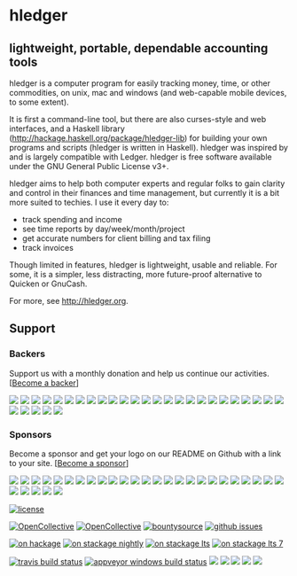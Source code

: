 #  hledger


## lightweight, portable, dependable accounting tools

hledger is a computer program for easily tracking money, time, or other commodities,
on unix, mac and windows (and web-capable mobile devices, to some extent).

It is first a command-line tool, but there are also curses-style and
web interfaces, and a Haskell library
(http://hackage.haskell.org/package/hledger-lib) for building your own
programs and scripts (hledger is written in Haskell).  hledger was
inspired by and is largely compatible with Ledger.  hledger is free
software available under the GNU General Public License v3+.

hledger aims to help both computer experts and regular folks
to gain clarity and control in their finances and time management,
but currently it is a bit more suited to techies.
I use it every day to:

-   track spending and income
-   see time reports by day/week/month/project
-   get accurate numbers for client billing and tax filing
-   track invoices

Though limited in features, hledger is lightweight, usable and reliable.
For some, it is a simpler, less distracting, more future-proof alternative to Quicken or GnuCash.

For more, see http://hledger.org.

## Support

### Backers
Support us with a monthly donation and help us continue our activities. [[Become a backer](https://opencollective.com/hledger#backer)]

<a href="https://opencollective.com/hledger/backer/0/website" target="_blank"><img src="https://opencollective.com/hledger/backer/0/avatar.svg"></a>
<a href="https://opencollective.com/hledger/backer/1/website" target="_blank"><img src="https://opencollective.com/hledger/backer/1/avatar.svg"></a>
<a href="https://opencollective.com/hledger/backer/2/website" target="_blank"><img src="https://opencollective.com/hledger/backer/2/avatar.svg"></a>
<a href="https://opencollective.com/hledger/backer/3/website" target="_blank"><img src="https://opencollective.com/hledger/backer/3/avatar.svg"></a>
<a href="https://opencollective.com/hledger/backer/4/website" target="_blank"><img src="https://opencollective.com/hledger/backer/4/avatar.svg"></a>
<a href="https://opencollective.com/hledger/backer/5/website" target="_blank"><img src="https://opencollective.com/hledger/backer/5/avatar.svg"></a>
<a href="https://opencollective.com/hledger/backer/6/website" target="_blank"><img src="https://opencollective.com/hledger/backer/6/avatar.svg"></a>
<a href="https://opencollective.com/hledger/backer/7/website" target="_blank"><img src="https://opencollective.com/hledger/backer/7/avatar.svg"></a>
<a href="https://opencollective.com/hledger/backer/8/website" target="_blank"><img src="https://opencollective.com/hledger/backer/8/avatar.svg"></a>
<a href="https://opencollective.com/hledger/backer/9/website" target="_blank"><img src="https://opencollective.com/hledger/backer/9/avatar.svg"></a>
<a href="https://opencollective.com/hledger/backer/10/website" target="_blank"><img src="https://opencollective.com/hledger/backer/10/avatar.svg"></a>
<a href="https://opencollective.com/hledger/backer/11/website" target="_blank"><img src="https://opencollective.com/hledger/backer/11/avatar.svg"></a>
<a href="https://opencollective.com/hledger/backer/12/website" target="_blank"><img src="https://opencollective.com/hledger/backer/12/avatar.svg"></a>
<a href="https://opencollective.com/hledger/backer/13/website" target="_blank"><img src="https://opencollective.com/hledger/backer/13/avatar.svg"></a>
<a href="https://opencollective.com/hledger/backer/14/website" target="_blank"><img src="https://opencollective.com/hledger/backer/14/avatar.svg"></a>
<a href="https://opencollective.com/hledger/backer/15/website" target="_blank"><img src="https://opencollective.com/hledger/backer/15/avatar.svg"></a>
<a href="https://opencollective.com/hledger/backer/16/website" target="_blank"><img src="https://opencollective.com/hledger/backer/16/avatar.svg"></a>
<a href="https://opencollective.com/hledger/backer/17/website" target="_blank"><img src="https://opencollective.com/hledger/backer/17/avatar.svg"></a>
<a href="https://opencollective.com/hledger/backer/18/website" target="_blank"><img src="https://opencollective.com/hledger/backer/18/avatar.svg"></a>
<a href="https://opencollective.com/hledger/backer/19/website" target="_blank"><img src="https://opencollective.com/hledger/backer/19/avatar.svg"></a>
<a href="https://opencollective.com/hledger/backer/20/website" target="_blank"><img src="https://opencollective.com/hledger/backer/20/avatar.svg"></a>
<a href="https://opencollective.com/hledger/backer/21/website" target="_blank"><img src="https://opencollective.com/hledger/backer/21/avatar.svg"></a>
<a href="https://opencollective.com/hledger/backer/22/website" target="_blank"><img src="https://opencollective.com/hledger/backer/22/avatar.svg"></a>
<a href="https://opencollective.com/hledger/backer/23/website" target="_blank"><img src="https://opencollective.com/hledger/backer/23/avatar.svg"></a>
<a href="https://opencollective.com/hledger/backer/24/website" target="_blank"><img src="https://opencollective.com/hledger/backer/24/avatar.svg"></a>
<a href="https://opencollective.com/hledger/backer/25/website" target="_blank"><img src="https://opencollective.com/hledger/backer/25/avatar.svg"></a>
<a href="https://opencollective.com/hledger/backer/26/website" target="_blank"><img src="https://opencollective.com/hledger/backer/26/avatar.svg"></a>
<a href="https://opencollective.com/hledger/backer/27/website" target="_blank"><img src="https://opencollective.com/hledger/backer/27/avatar.svg"></a>
<a href="https://opencollective.com/hledger/backer/28/website" target="_blank"><img src="https://opencollective.com/hledger/backer/28/avatar.svg"></a>
<a href="https://opencollective.com/hledger/backer/29/website" target="_blank"><img src="https://opencollective.com/hledger/backer/29/avatar.svg"></a>

### Sponsors
Become a sponsor and get your logo on our README on Github with a link to your site. [[Become a sponsor](https://opencollective.com/hledger#sponsor)]

<a href="https://opencollective.com/hledger/sponsor/0/website" target="_blank"><img src="https://opencollective.com/hledger/sponsor/0/avatar.svg"></a>
<a href="https://opencollective.com/hledger/sponsor/1/website" target="_blank"><img src="https://opencollective.com/hledger/sponsor/1/avatar.svg"></a>
<a href="https://opencollective.com/hledger/sponsor/2/website" target="_blank"><img src="https://opencollective.com/hledger/sponsor/2/avatar.svg"></a>
<a href="https://opencollective.com/hledger/sponsor/3/website" target="_blank"><img src="https://opencollective.com/hledger/sponsor/3/avatar.svg"></a>
<a href="https://opencollective.com/hledger/sponsor/4/website" target="_blank"><img src="https://opencollective.com/hledger/sponsor/4/avatar.svg"></a>
<a href="https://opencollective.com/hledger/sponsor/5/website" target="_blank"><img src="https://opencollective.com/hledger/sponsor/5/avatar.svg"></a>
<a href="https://opencollective.com/hledger/sponsor/6/website" target="_blank"><img src="https://opencollective.com/hledger/sponsor/6/avatar.svg"></a>
<a href="https://opencollective.com/hledger/sponsor/7/website" target="_blank"><img src="https://opencollective.com/hledger/sponsor/7/avatar.svg"></a>
<a href="https://opencollective.com/hledger/sponsor/8/website" target="_blank"><img src="https://opencollective.com/hledger/sponsor/8/avatar.svg"></a>
<a href="https://opencollective.com/hledger/sponsor/9/website" target="_blank"><img src="https://opencollective.com/hledger/sponsor/9/avatar.svg"></a>
<a href="https://opencollective.com/hledger/sponsor/10/website" target="_blank"><img src="https://opencollective.com/hledger/sponsor/10/avatar.svg"></a>
<a href="https://opencollective.com/hledger/sponsor/11/website" target="_blank"><img src="https://opencollective.com/hledger/sponsor/11/avatar.svg"></a>
<a href="https://opencollective.com/hledger/sponsor/12/website" target="_blank"><img src="https://opencollective.com/hledger/sponsor/12/avatar.svg"></a>
<a href="https://opencollective.com/hledger/sponsor/13/website" target="_blank"><img src="https://opencollective.com/hledger/sponsor/13/avatar.svg"></a>
<a href="https://opencollective.com/hledger/sponsor/14/website" target="_blank"><img src="https://opencollective.com/hledger/sponsor/14/avatar.svg"></a>
<a href="https://opencollective.com/hledger/sponsor/15/website" target="_blank"><img src="https://opencollective.com/hledger/sponsor/15/avatar.svg"></a>
<a href="https://opencollective.com/hledger/sponsor/16/website" target="_blank"><img src="https://opencollective.com/hledger/sponsor/16/avatar.svg"></a>
<a href="https://opencollective.com/hledger/sponsor/17/website" target="_blank"><img src="https://opencollective.com/hledger/sponsor/17/avatar.svg"></a>
<a href="https://opencollective.com/hledger/sponsor/18/website" target="_blank"><img src="https://opencollective.com/hledger/sponsor/18/avatar.svg"></a>
<a href="https://opencollective.com/hledger/sponsor/19/website" target="_blank"><img src="https://opencollective.com/hledger/sponsor/19/avatar.svg"></a>
<a href="https://opencollective.com/hledger/sponsor/20/website" target="_blank"><img src="https://opencollective.com/hledger/sponsor/20/avatar.svg"></a>
<a href="https://opencollective.com/hledger/sponsor/21/website" target="_blank"><img src="https://opencollective.com/hledger/sponsor/21/avatar.svg"></a>
<a href="https://opencollective.com/hledger/sponsor/22/website" target="_blank"><img src="https://opencollective.com/hledger/sponsor/22/avatar.svg"></a>
<a href="https://opencollective.com/hledger/sponsor/23/website" target="_blank"><img src="https://opencollective.com/hledger/sponsor/23/avatar.svg"></a>
<a href="https://opencollective.com/hledger/sponsor/24/website" target="_blank"><img src="https://opencollective.com/hledger/sponsor/24/avatar.svg"></a>
<a href="https://opencollective.com/hledger/sponsor/25/website" target="_blank"><img src="https://opencollective.com/hledger/sponsor/25/avatar.svg"></a>
<a href="https://opencollective.com/hledger/sponsor/26/website" target="_blank"><img src="https://opencollective.com/hledger/sponsor/26/avatar.svg"></a>
<a href="https://opencollective.com/hledger/sponsor/27/website" target="_blank"><img src="https://opencollective.com/hledger/sponsor/27/avatar.svg"></a>
<a href="https://opencollective.com/hledger/sponsor/28/website" target="_blank"><img src="https://opencollective.com/hledger/sponsor/28/avatar.svg"></a>
<a href="https://opencollective.com/hledger/sponsor/29/website" target="_blank"><img src="https://opencollective.com/hledger/sponsor/29/avatar.svg"></a>

[![license](https://img.shields.io/badge/license-GPLv3+-brightgreen.svg)](http://www.gnu.org/licenses/gpl.html)

[![OpenCollective](https://opencollective.com/hledger/backers/badge.svg)](#backers) 
[![OpenCollective](https://opencollective.com/hledger/sponsors/badge.svg)](#sponsors)
[![bountysource](https://api.bountysource.com/badge/team?team_id=75979&style=bounties_received)](https://github.com/simonmichael/hledger/issues?q=label:bounty)
[![github issues](https://img.shields.io/github/issues/simonmichael/hledger.svg)](http://bugs.hledger.org)

[![on hackage](https://img.shields.io/hackage/v/hledger.svg?label=hackage&colorB=green)](http://hackage.haskell.org/package/hledger)
[![on stackage nightly](http://stackage.org/package/hledger/badge/nightly)](http://stackage.org/nightly/package/hledger)
[![on stackage lts](http://stackage.org/package/hledger/badge/lts)](http://stackage.org/lts/package/hledger)
[![on stackage lts 7](http://stackage.org/package/hledger/badge/lts-7)](http://stackage.org/lts-7/package/hledger)
<!-- [![github
release](https://img.shields.io/github/release/simonmichael/hledger.svg?label=github+release)](https://github.com/simonmichael/hledger/releases)
--> <!-- [![github latest release
downloads](https://img.shields.io/github/downloads/simonmichael/hledger/latest/total.svg?label=github+downloads)](https://github.com/simonmichael/hledger/releases)
--> <!-- [![gratipay](https://img.shields.io/gratipay/hledger.svg)]()
-->

[![travis build status](https://img.shields.io/travis/simonmichael/hledger.svg)](https://travis.hledger.org)
[![appveyor windows build status](https://ci.appveyor.com/api/projects/status/5vejw0w5n5igdr42?svg=true)](https://appveyor.hledger.org)
[![](https://img.shields.io/hackage-deps/v/hledger-lib.svg?label=hledger-lib+bounds)](http://packdeps.haskellers.com/feed?needle=hledger-lib)
[![](https://img.shields.io/hackage-deps/v/hledger.svg?label=hledger+bounds)](http://packdeps.haskellers.com/feed?needle=hledger)
[![](https://img.shields.io/hackage-deps/v/hledger-ui.svg?label=hledger-ui+bounds)](http://packdeps.haskellers.com/feed?needle=hledger-ui)
[![](https://img.shields.io/hackage-deps/v/hledger-web.svg?label=hledger-web+bounds)](http://packdeps.haskellers.com/feed?needle=hledger-web)
[![](https://img.shields.io/hackage-deps/v/hledger-api.svg?label=hledger-api+bounds)](http://packdeps.haskellers.com/feed?needle=hledger-api)

